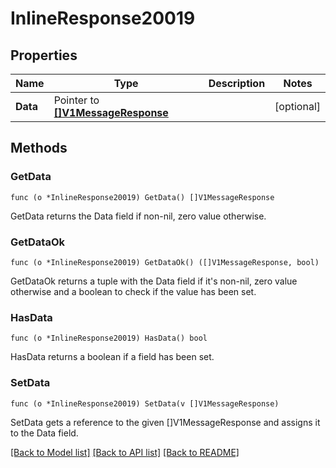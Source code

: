 # InlineResponse20019

## Properties

Name | Type | Description | Notes
------------ | ------------- | ------------- | -------------
**Data** | Pointer to [**[]V1MessageResponse**](V1MessageResponse.md) |  | [optional] 

## Methods

### GetData

`func (o *InlineResponse20019) GetData() []V1MessageResponse`

GetData returns the Data field if non-nil, zero value otherwise.

### GetDataOk

`func (o *InlineResponse20019) GetDataOk() ([]V1MessageResponse, bool)`

GetDataOk returns a tuple with the Data field if it's non-nil, zero value otherwise
and a boolean to check if the value has been set.

### HasData

`func (o *InlineResponse20019) HasData() bool`

HasData returns a boolean if a field has been set.

### SetData

`func (o *InlineResponse20019) SetData(v []V1MessageResponse)`

SetData gets a reference to the given []V1MessageResponse and assigns it to the Data field.


[[Back to Model list]](../README.md#documentation-for-models) [[Back to API list]](../README.md#documentation-for-api-endpoints) [[Back to README]](../README.md)


